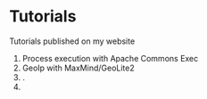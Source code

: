 # Tutorials
Tutorials published on my website

1. Process execution with Apache Commons Exec 
2. GeoIp with MaxMind/GeoLite2 
3. .
4. 
